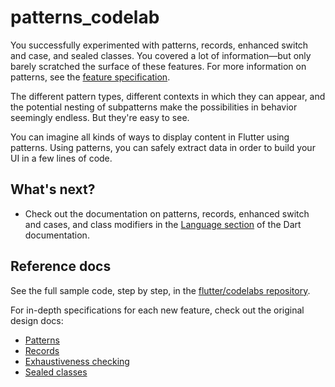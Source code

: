 # patterns_codelab

You successfully experimented with patterns, records, enhanced switch and case, and sealed classes. You covered a lot of information—but only barely scratched the surface of these features. For more information on patterns, see the [feature specification](https://github.com/dart-lang/language/blob/master/accepted/future-releases/0546-patterns/feature-specification.md).

The different pattern types, different contexts in which they can appear, and the potential nesting of subpatterns make the possibilities in behavior seemingly endless. But they're easy to see.

You can imagine all kinds of ways to display content in Flutter using patterns. Using patterns, you can safely extract data in order to build your UI in a few lines of code.

## What's next?

- Check out the documentation on patterns, records, enhanced switch and cases, and class modifiers in the [Language section](https://github.com/dart-lang/language/blob/master/accepted/future-releases/0546-patterns/feature-specification.md) of the Dart documentation.

## Reference docs

See the full sample code, step by step, in the [flutter/codelabs repository](https://github.com/flutter/codelabs/tree/main/dart-patterns-and-records).

For in-depth specifications for each new feature, check out the original design docs:

- [Patterns](https://github.com/dart-lang/language/blob/master/accepted/future-releases/0546-patterns/feature-specification.md)
- [Records](https://github.com/dart-lang/language/blob/master/accepted/future-releases/records/records-feature-specification.md)
- [Exhaustiveness checking](https://github.com/dart-lang/language/blob/master/accepted/future-releases/0546-patterns/exhaustiveness.md)
- [Sealed classes](https://github.com/dart-lang/language/blob/master/accepted/future-releases/sealed-types/feature-specification.md)
